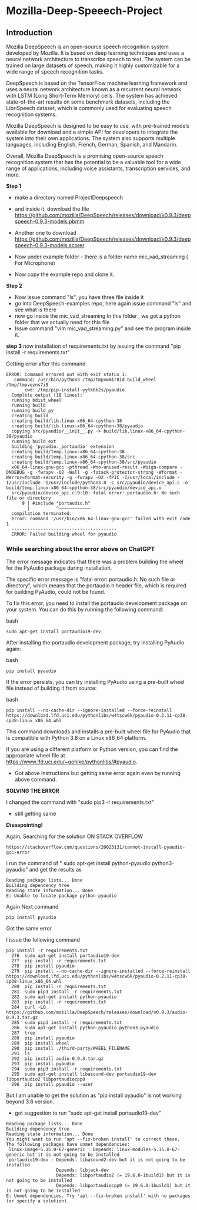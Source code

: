 # Mozilla-Deep-Speeech-Project

## Introduction

Mozilla DeepSpeech is an open-source speech recognition system developed by Mozilla. It is based on deep learning techniques and uses a neural network architecture to transcribe speech to text. The system can be trained on large datasets of speech, making it highly customizable for a wide range of speech recognition tasks.

DeepSpeech is based on the TensorFlow machine learning framework and uses a neural network architecture known as a recurrent neural network with LSTM (Long Short-Term Memory) cells. The system has achieved state-of-the-art results on some benchmark datasets, including the LibriSpeech dataset, which is commonly used for evaluating speech recognition systems.

Mozilla DeepSpeech is designed to be easy to use, with pre-trained models available for download and a simple API for developers to integrate the system into their own applications. The system also supports multiple languages, including English, French, German, Spanish, and Mandarin.

Overall, Mozilla DeepSpeech is a promising open-source speech recognition system that has the potential to be a valuable tool for a wide range of applications, including voice assistants, transcription services, and more.


**Step 1**
+ make a directory named ProjectDeepspeech

+ and inside it, download the file https://github.com/mozilla/DeepSpeech/releases/download/v0.9.3/deepspeech-0.9.3-models.pbmm
+ Another one to download https://github.com/mozilla/DeepSpeech/releases/download/v0.9.3/deepspeech-0.9.3-models.scorer
+ Now under example folder - there is a folder name mic_vad_streaming ( For Microphone)
+ Now copy the example repo and clone it.

**Step 2**
+ Now issue command "ls", you have three file inside it
+ go into DeepSpeech-examples repo, here again issue command "ls" and see what is there 
+ now go inside the mic_vad_streaming 
In this folder , we got a python folder that we actually need for this file
+ Issue command "vim mic_vad_streaming.py" and see the program inside it.


**step 3**
now installation of requirements.txt 
by issuing the command "pip install -r requirements.txt"


Getting error after this command 

```
ERROR: Command errored out with exit status 1:
   command: /usr/bin/python3 /tmp/tmpvwm1r8id build_wheel /tmp/tmpvezns7i9
       cwd: /tmp/pip-install-yytk6k2s/pyaudio
  Complete output (18 lines):
  running bdist_wheel
  running build
  running build_py
  creating build
  creating build/lib.linux-x86_64-cpython-38
  creating build/lib.linux-x86_64-cpython-38/pyaudio
  copying src/pyaudio/__init__.py -> build/lib.linux-x86_64-cpython-38/pyaudio
  running build_ext
  building 'pyaudio._portaudio' extension
  creating build/temp.linux-x86_64-cpython-38
  creating build/temp.linux-x86_64-cpython-38/src
  creating build/temp.linux-x86_64-cpython-38/src/pyaudio
  x86_64-linux-gnu-gcc -pthread -Wno-unused-result -Wsign-compare -DNDEBUG -g -fwrapv -O2 -Wall -g -fstack-protector-strong -Wformat -Werror=format-security -g -fwrapv -O2 -fPIC -I/usr/local/include -I/usr/include -I/usr/include/python3.8 -c src/pyaudio/device_api.c -o build/temp.linux-x86_64-cpython-38/src/pyaudio/device_api.o
  src/pyaudio/device_api.c:9:10: fatal error: portaudio.h: No such file or directory
      9 | #include "portaudio.h"
        |          ^~~~~~~~~~~~~
  compilation terminated.
  error: command '/usr/bin/x86_64-linux-gnu-gcc' failed with exit code 1
  ----------------------------------------
  ERROR: Failed building wheel for pyaudio
```


### While searching about the error above on ChatGPT
The error message indicates that there was a problem building the wheel for the PyAudio package during installation.

The specific error message is "fatal error: portaudio.h: No such file or directory", which means that the portaudio.h 
header file, which is required for building PyAudio, could not be found.

To fix this error, you need to install the portaudio development package on your system. You can do this by running the 
following command:

bash
```
sudo apt-get install portaudio19-dev
```
After installing the portaudio development package, try installing PyAudio again:

bash
```
pip install pyaudio
```
If the error persists, you can try installing PyAudio using a pre-built wheel file instead of building it from source:

bash
```
pip install --no-cache-dir --ignore-installed --force-reinstall https://download.lfd.uci.edu/pythonlibs/w4tscw6k/pyaudio-0.2.11-cp38-cp38-linux_x86_64.whl
```
This command downloads and installs a pre-built wheel file for PyAudio that is compatible with Python 3.8 on a Linux x86_64 platform.

If you are using a different platform or Python version, you can find the appropriate wheel file at https://www.lfd.uci.edu/~gohlke/pythonlibs/#pyaudio.


+ Got above instructions but getting same error again even by running above command.


**SOLVING THE ERROR**

I changed the command with "sudo pip3 -r requirements.txt" 
+ still getting same 

**Disaapointing!**

Again, Searching for the solution 
ON STACK OVERFLOW
```
https://stackoverflow.com/questions/20023131/cannot-install-pyaudio-gcc-error
```
I run the command of " sudo apt-get install python-pyaudio python3-pyaudio" 
and get the results as
```
Reading package lists... Done
Building dependency tree       
Reading state information... Done
E: Unable to locate package python-pyaudio

```
Again Next command 
```
pip install pyaudio

```
Got the same error 

I issue the following command 
```
pip install -r requirements.txt
  276  sudo apt-get install portaudio19-dev
  277  pip install -r requirements.txt
  278  pip install pyaudio
  279  pip install --no-cache-dir --ignore-installed --force-reinstall https://download.lfd.uci.edu/pythonlibs/w4tscw6k/pyaudio-0.2.11-cp38-cp38-linux_x86_64.whl
  280  pip install -r requirements.txt
  281  sudo pip3 install -r requirements.txt
  282  sudo apt-get install python-pyaudio
  283  pip install -r requirements.txt
  284  curl -LO https://github.com/mozilla/DeepSpeech/releases/download/v0.9.3/audio-0.9.3.tar.gz
  285  sudo pip3 install -r requirements.txt
  286  sudo apt-get install python-pyaudio python3-pyaudio
  287  tree
  288  pip install pyaudio
  289  pip install wheel
  290  pip install ./third-party/WHEEL_FILENAME
  291  ls
  292  pip install audio-0.9.3.tar.gz
  293  pip install pyaudio
  294  sudo pip3 install -r requirements.txt
  295  sudo apt-get install libasound-dev portaudio19-dev libportaudio2 libportaudiocpp0
  296  pip install pyaudio --user
```
But I am unable to get the solution as "pip install pyaudio" is not working beyond 3.6 version.

+ got suggestion to run  "sudo apt-get install portaudio19-dev"

```
Reading package lists... Done
Building dependency tree       
Reading state information... Done
You might want to run 'apt --fix-broken install' to correct these.
The following packages have unmet dependencies:
 linux-image-5.15.0-67-generic : Depends: linux-modules-5.15.0-67-generic but it is not going to be installed
 portaudio19-dev : Depends: libasound2-dev but it is not going to be installed
                   Depends: libjack-dev
                   Depends: libportaudio2 (= 19.6.0-1build1) but it is not going to be installed
                   Depends: libportaudiocpp0 (= 19.6.0-1build1) but it is not going to be installed
E: Unmet dependencies. Try 'apt --fix-broken install' with no packages (or specify a solution).
```


